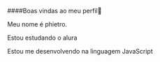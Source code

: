 ####Boas vindas ao meu perfil💙

Meu nome é phietro.

Estou estudando o alura

Estou me desenvolvendo na linguagem JavaScript




